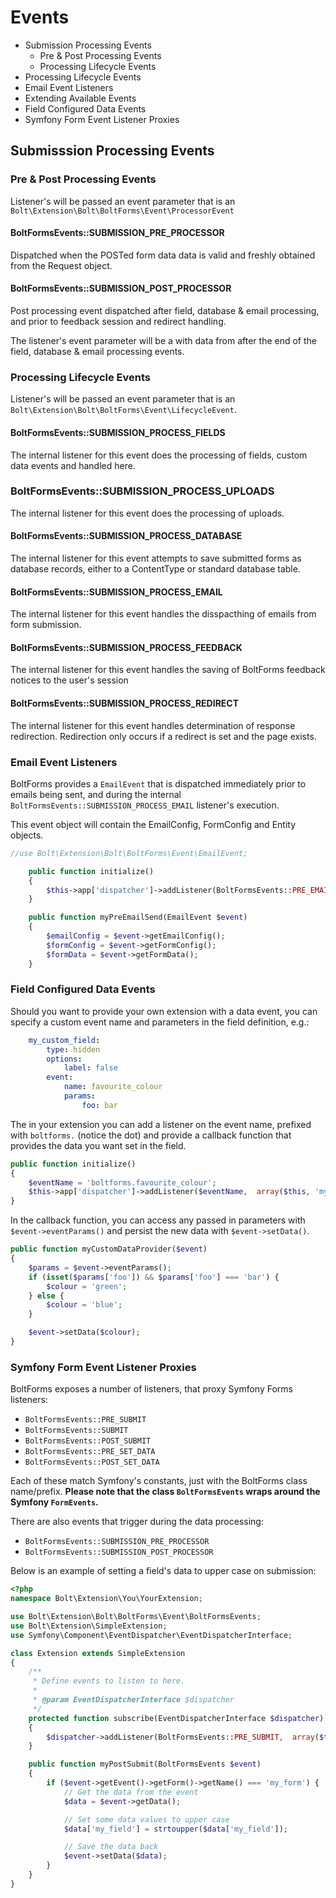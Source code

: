 Events
======

  - Submission Processing Events
    - Pre & Post Processing Events
    - Processing Lifecycle Events
  - Processing Lifecycle Events
  - Email Event Listeners
  - Extending Available Events
  - Field Configured Data Events
  - Symfony Form Event Listener Proxies

Submisssion Processing Events
-----------------------------

### Pre & Post Processing Events

Listener's will be passed an event parameter that is an
`Bolt\Extension\Bolt\BoltForms\Event\ProcessorEvent`


#### BoltFormsEvents::SUBMISSION_PRE_PROCESSOR

Dispatched when the POSTed form data data is valid and freshly obtained from
the Request object.


#### BoltFormsEvents::SUBMISSION_POST_PROCESSOR

Post processing event dispatched after field, database & email processing, and
prior to feedback session and redirect handling.

The listener's event parameter will be a with data from after the end of the
field, database & email processing events.


### Processing Lifecycle Events

Listener's will be passed an event parameter that is an
`Bolt\Extension\Bolt\BoltForms\Event\LifecycleEvent`.


#### BoltFormsEvents::SUBMISSION_PROCESS_FIELDS

The internal listener for this event does the processing of fields, custom data
events and handled here.

### BoltFormsEvents::SUBMISSION_PROCESS_UPLOADS

The internal listener for this event does the processing of uploads.

#### BoltFormsEvents::SUBMISSION_PROCESS_DATABASE

The internal listener for this event attempts to save submitted forms as
database records, either to a ContentType or standard database table.


#### BoltFormsEvents::SUBMISSION_PROCESS_EMAIL

The internal listener for this event handles the disspacthing of emails from
form submission.


#### BoltFormsEvents::SUBMISSION_PROCESS_FEEDBACK

The internal listener for this event handles the saving of BoltForms feedback
notices to the user's session


#### BoltFormsEvents::SUBMISSION_PROCESS_REDIRECT

The internal listener for this event handles determination of response
redirection. Redirection only occurs if a redirect is set and the page exists.


### Email Event Listeners

BoltForms provides a `EmailEvent` that is dispatched immediately prior to
emails being sent, and during the internal
`BoltFormsEvents::SUBMISSION_PROCESS_EMAIL` listener's execution.

This event object will contain the EmailConfig, FormConfig and Entity objects.

```php
//use Bolt\Extension\Bolt\BoltForms\Event\EmailEvent;

    public function initialize()
    {
        $this->app['dispatcher']->addListener(BoltFormsEvents::PRE_EMAIL_SEND,  array($this, 'myPreEmailSend'));
    }

    public function myPreEmailSend(EmailEvent $event)
    {
        $emailConfig = $event->getEmailConfig();
        $formConfig = $event->getFormConfig();
        $formData = $event->getFormData();
    }
```

### Field Configured Data Events

Should you want to provide your own extension with a data event, you can
specify a custom event name and parameters in the field definition, e.g.:

```yaml
    my_custom_field:
        type: hidden
        options:
            label: false
        event:
            name: favourite_colour
            params:
                foo: bar
```

The in your extension you can add a listener on the event name, prefixed with
`boltforms.` (notice the dot) and provide a callback function that provides
the data you want set in the field.

```php
public function initialize()
{
    $eventName = 'boltforms.favourite_colour';
    $this->app['dispatcher']->addListener($eventName,  array($this, 'myCustomDataProvider'));
}
```

In the callback function, you can access any passed in parameters with
`$event->eventParams()` and persist the new data with `$event->setData()`.

```php
public function myCustomDataProvider($event)
{
    $params = $event->eventParams();
    if (isset($params['foo']) && $params['foo'] === 'bar') {
        $colour = 'green';
    } else {
        $colour = 'blue';
    }

    $event->setData($colour);
}
```


### Symfony Form Event Listener Proxies

BoltForms exposes a number of listeners, that proxy Symfony Forms listeners:

  - `BoltFormsEvents::PRE_SUBMIT`
  - `BoltFormsEvents::SUBMIT`
  - `BoltFormsEvents::POST_SUBMIT`
  - `BoltFormsEvents::PRE_SET_DATA`
  - `BoltFormsEvents::POST_SET_DATA`

Each of these match Symfony's constants, just with the BoltForms class name/prefix. 
**Please note that the class `BoltFormsEvents` wraps around the Symfony `FormEvents`.**

There are also events that trigger during the data processing:

  - `BoltFormsEvents::SUBMISSION_PRE_PROCESSOR`
  - `BoltFormsEvents::SUBMISSION_POST_PROCESSOR`

Below is an example of setting a field's data to upper case on submission:

```php
<?php
namespace Bolt\Extension\You\YourExtension;

use Bolt\Extension\Bolt\BoltForms\Event\BoltFormsEvents;
use Bolt\Extension\SimpleExtension;
use Symfony\Component\EventDispatcher\EventDispatcherInterface;

class Extension extends SimpleExtension
{
    /**
     * Define events to listen to here.
     *
     * @param EventDispatcherInterface $dispatcher
     */
    protected function subscribe(EventDispatcherInterface $dispatcher)
    {
        $dispatcher->addListener(BoltFormsEvents::PRE_SUBMIT,  array($this, 'myPostSubmit'));
    }

    public function myPostSubmit(BoltFormsEvents $event)
    {
        if ($event->getEvent()->getForm()->getName() === 'my_form') {
            // Get the data from the event
            $data = $event->getData();

            // Set some data values to upper case
            $data['my_field'] = strtoupper($data['my_field']);

            // Save the data back
            $event->setData($data);
        }
    }
}
```
